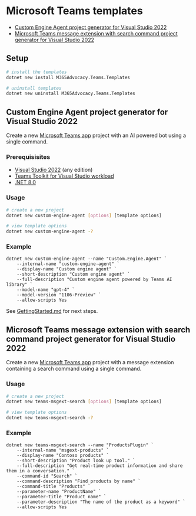 # Microsoft Teams templates

- [Custom Engine Agent project generator for Visual Studio 2022](#custom-engine-agent-project-generator)
- [Microsoft Teams message extension with search command project generator for Visual Studio 2022](#microsoft-teams-message-extension-with-search-command-project-generator)


## Setup

```bash
# install the templates
dotnet new install M365Advocacy.Teams.Templates

# uninstall templates
dotnet new uninstall M365Advocacy.Teams.Templates
```

## Custom Engine Agent project generator for Visual Studio 2022

Create a new [Microsoft Teams app](https://learn.microsoft.com/MicrosoftTeams/platform/overview) project with an AI powered bot using a single command.

### Prerequisisites

- [Visual Studio 2022](https://visualstudio.microsoft.com/downloads/) (any edition)
- [Teams Toolkit for Visual Studio workload](https://learn.microsoft.com/microsoftteams/platform/toolkit/toolkit-v4/install-teams-toolkit-vs#install-teams-toolkit-for-visual-studio)
- [.NET 8.0](https://dotnet.microsoft.com/download/dotnet/8.0)

### Usage

```bash
# create a new project
dotnet new custom-engine-agent [options] [template options]

# view template options
dotnet new custom-engine-agent -?
```

### Example

```pwsh
dotnet new custom-engine-agent --name "Custom.Engine.Agent" `
    --internal-name "custom-engine-agent" `
    --display-name "Custom engine agent" `
    --short-description "Custom engine agent" `
    --full-description "Custom engine agent powered by Teams AI library" `
    --model-name "gpt-4" `
    --model-version "1106-Preview" `
    --allow-scripts Yes
```

See [GettingStarted.md](./content/custom-engine-agent/TeamsApp/GettingStarted.md) for next steps.

## Microsoft Teams message extension with search command project generator for Visual Studio 2022

Create a new [Microsoft Teams app](https://learn.microsoft.com/MicrosoftTeams/platform/overview) project with a message extension containing a search command using a single command.

### Usage

```bash
# create a new project
dotnet new teams-msgext-search [options] [template options]

# view template options
dotnet new teams-msgext-search -?
```

### Example

```pwsh
dotnet new teams-msgext-search --name "ProductsPlugin" `
    --internal-name "msgext-products" `
    --display-name "Contoso products" `
    --short-description "Product look up tool." `
    --full-description "Get real-time product information and share them in a conversation." `
    --command-id "Search" `
    --command-description "Find products by name" `
    --command-title "Products" `
    --parameter-name "ProductName" `
    --parameter-title "Product name" `
    --parameter-description "The name of the product as a keyword" `
    --allow-scripts Yes
```
